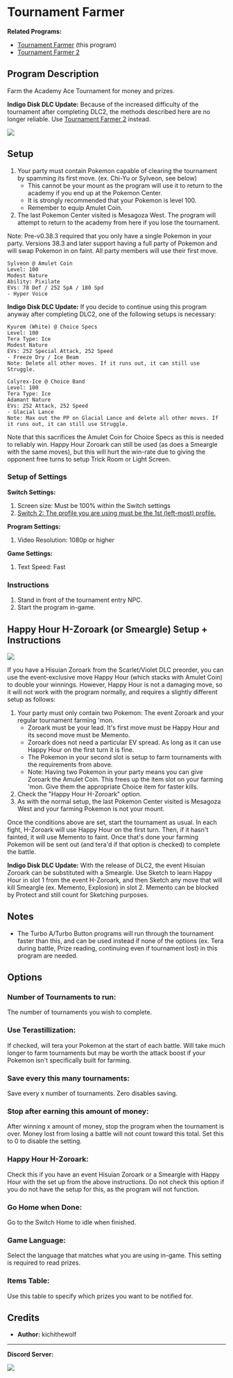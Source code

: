 # Tournament Farmer

**Related Programs:**
- [Tournament Farmer](TournamentFarmer.md) (this program)
- [Tournament Farmer 2](TournamentFarmer2.md)

## Program Description

Farm the Academy Ace Tournament for money and prizes.

**Indigo Disk DLC Update:** Because of the increased difficulty of the tournament after completing DLC2, the methods described here are no longer reliable. Use [Tournament Farmer 2](TournamentFarmer2.md) instead.

<img src="../images/TournamentFarmer.png">

## Setup

1. Your party must contain Pokemon capable of clearing the tournament by spamming its first move. (ex. Chi-Yu or Sylveon, see below)
	* This cannot be your mount as the program will use it to return to the academy if you end up at the Pokemon Center.
	* It is strongly recommended that your Pokemon is level 100.
	* Remember to equip Amulet Coin.
2. The last Pokemon Center visited is Mesagoza West. The program will attempt to return to the academy from here if you lose the tournament.

Note: Pre-v0.38.3 required that you only have a single Pokemon in your party. Versions 38.3 and later support having a full party of Pokemon and will swap Pokemon in on faint. All party members will use their first move.

```
Sylveon @ Amulet Coin
Level: 100
Modest Nature
Ability: Pixilate
EVs: 78 Def / 252 SpA / 180 Spd
- Hyper Voice
```
**Indigo Disk DLC Update:** If you decide to continue using this program anyway after completing DLC2, one of the following setups is necessary:
```
Kyurem (White) @ Choice Specs
Level: 100
Tera Type: Ice
Modest Nature
EVs: 252 Special Attack, 252 Speed
- Freeze Dry / Ice Beam
Note: Delete all other moves. If it runs out, it can still use Struggle.

Calyrex-Ice @ Choice Band
Level: 100
Tera Type: Ice
Adamant Nature
EVs: 252 Attack, 252 Speed
- Glacial Lance
Note: Max out the PP on Glacial Lance and delete all other moves. If it runs out, it can still use Struggle.
```
Note that this sacrifices the Amulet Coin for Choice Specs as this is needed to reliably win. Happy Hour Zoroark can still be used (as does a Smeargle with the same moves), but this will hurt the win-rate due to giving the opponent free turns to setup Trick Room or Light Screen.

### Setup of Settings

**Switch Settings:**
1. Screen size: Must be 100% within the Switch settings
2. [Switch 2: The profile you are using must be the 1st (left-most) profile.](/Wiki/Programs/NintendoSwitch/Switch2Notes.md#resetting-a-game-moves-the-cursor-to-the-1st-user-profile)

**Program Settings:**
1. Video Resolution: 1080p or higher

**Game Settings:**
1. Text Speed: Fast

### Instructions

1. Stand in front of the tournament entry NPC.
2. Start the program in-game.

## Happy Hour H-Zoroark (or Smeargle) Setup + Instructions

<img src="../images/TournamentFarmerZoroark.png">

If you have a Hisuian Zoroark from the Scarlet/Violet DLC preorder, you can use the event-exclusive move Happy Hour (which stacks with Amulet Coin) to double your winnings. However, Happy Hour is not a damaging move, so it will not work with the program normally, and requires a slightly different setup as follows:

1. Your party must only contain two Pokemon: The event Zoroark and your regular tournament farming 'mon.
	* Zoroark must be your lead. It's first move must be Happy Hour and its second move must be Memento.
	* Zoroark does not need a particular EV spread. As long as it can use Happy Hour on the first turn it is fine.
	* The Pokemon in your second slot is setup to farm tournaments with the requirements from above.
	* Note: Having two Pokemon in your party means you can give Zoroark the Amulet Coin. This frees up the item slot on your farming 'mon. Give them the appropriate Choice item for faster kills.
2. Check the "Happy Hour H-Zoroark" option.
3. As with the normal setup, the last Pokemon Center visited is Mesagoza West and your farming Pokemon is not your mount.

Once the conditions above are set, start the tournament as usual. In each fight, H-Zoroark will use Happy Hour on the first turn. Then, if it hasn't fainted, it will use Memento to faint. Once that's done your farming Pokemon will be sent out (and tera'd if that option is checked) to complete the battle.

**Indigo Disk DLC Update:** With the release of DLC2, the event Hisuian Zoroark can be substituted with a Smeargle. Use Sketch to learn Happy Hour in slot 1 from the event H-Zoroark, and then Sketch any move that will kill Smeargle (ex. Memento, Explosion) in slot 2. Memento can be blocked by Protect and still count for Sketching purposes.

## Notes
- The Turbo A/Turbo Button programs will run through the tournament faster than this, and can be used instead if none of the options (ex. Tera during battle, Prize reading, continuing even if tournament lost) in this program are needed.

## Options

### Number of Tournaments to run:

The number of tournaments you wish to complete.

### Use Terastillization:

If checked, will tera your Pokemon at the start of each battle. Will take much longer to farm tournaments but may be worth the attack boost if your Pokemon isn't specifically built for farming.

### Save every this many tournaments:

Save every x number of tournaments. Zero disables saving.

### Stop after earning this amount of money:

After winning x amount of money, stop the program when the tournament is over. Money lost from losing a battle will not count toward this total. Set this to 0 to disable the setting.

### Happy Hour H-Zoroark:

Check this if you have an event Hisuian Zoroark or a Smeargle with Happy Hour with the set up from the above instructions. Do not check this option if you do not have the setup for this, as the program will not function.

### Go Home when Done:

Go to the Switch Home to idle when finished.

### Game Language:

Select the language that matches what you are using in-game. This setting is required to read prizes.

### Items Table:

Use this table to specify which prizes you want to be notified for.

## Credits

- **Author:** kichithewolf


<hr>

**Discord Server:** 

[<img src="https://canary.discordapp.com/api/guilds/695809740428673034/widget.png?style=banner2">](https://discord.gg/cQ4gWxN)

